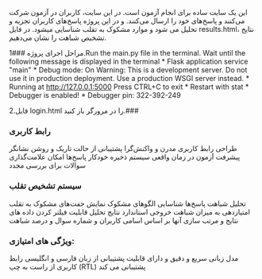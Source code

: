 این یک سایت ساده برای انجام آزمون است.
در این سایت، کاربران در آزمون شرکت می‌کنند و پاسخ‌های خود را ارسال می‌کنند.
و در این پروژه  پاسخ‌های کاربران تجزیه و تحلیل می شود و موارد مشکوک به تقلب شناسایی میشود.
در فایل results.html، نتایج تشخیص شباهت را نشان می‌دهیم.

مراحل اجرای پروژه
###1.Run the main.py file in the terminal.
Wait until the following message is displayed in the terminal
    * Flask application service "main"
    * Debug mode: On
    Warning: This is a development server. Do not use it in production deployment. Use a production WSGI server instead.
    * Running at http://127.0.0.1:5000
    Press CTRL+C to exit
    * Restart with stat
    * Debugger is enabled!
    * Debugger pin: 322-392-249
    
2.فایل login.html را در مرورگر باز کنید.###

### رابط کاربری
طراحی رابط کاربری مدرن و واکنش‌گرا
پشتیبانی از حالت تاریک و روشن
نشانگر پیشرفت آزمون در زمان واقعی
سیستم ذخیره خودکار پاسخ‌ها
امکان علامت‌گذاری سوالات برای بررسی مجدد

### سیستم تشخیص تقلب
تحلیل شباهت پاسخ‌ها
شناسایی الگوهای مشکوک
نمایش جفت‌های مشکوک به تقلب
امتیازدهی به میزان شباهت
خروجی استاندارد نتایج تحلیل
قابلیت فیلتر کردن داده های نتایج و مرتب سازی آنها بر اساس اسامی کاربران و شماره سوال و درصد شباهت 

### ویژگی های امتیازی:
مدل زبانی سریع و دقیق و دارای قابلیت پشتیبانی از زبان فارسی و انگلیسی
رابط کاربری از راست به چپ (RTL) پشتیبانی می کند

